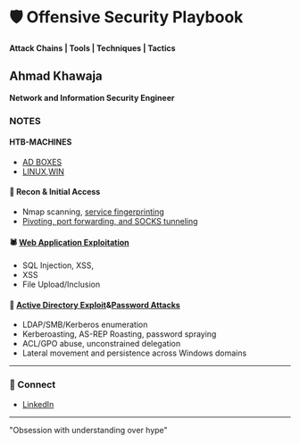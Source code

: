 # 🛡️ Offensive Security Playbook  
**Attack Chains | Tools | Techniques | Tactics**

## Ahmad Khawaja  
**Network and Information Security Engineer**

### NOTES

#### HTB-MACHINES
- [AD BOXES](https://github.com/Ahmad-vKh/offensive-playbook/tree/main/HTB-AD-MACHINES)
- [LINUX,WIN](https://github.com/Ahmad-vKh/offensive-playbook/tree/main/HTB-MACHINES)

#### 🔎 Recon & Initial Access  
- Nmap scanning, [service fingerprinting](https://github.com/Ahmad-vKh/offensive-playbook/tree/main/Footprinting)  
- [Pivoting, port forwarding, and SOCKS tunneling](https://github.com/Ahmad-vKh/offensive-playbook/tree/main/Pivoting%2C%20Tunneling%2C%20and%20Port%20Forwarding)  

#### 🕷️ [Web Application Exploitation](https://github.com/Ahmad-vKh/offensive-playbook/tree/main/web-exploitation)  
- SQL Injection, XSS,   
- XSS  
- File Upload/Inclusion  

#### 🧬 [Active Directory Exploit](https://github.com/Ahmad-vKh/offensive-playbook/tree/main/AD%20Enumeration%20%26%20Attacks)&[Password Attacks](https://github.com/Ahmad-vKh/offensive-playbook/tree/main/Password%20Attacks)
- LDAP/SMB/Kerberos enumeration  
- Kerberoasting, AS-REP Roasting, password spraying  
- ACL/GPO abuse, unconstrained delegation  
- Lateral movement and persistence across Windows domains  


---

### 🔗 Connect

- [LinkedIn](https://linkedin.com/in/ahmad-khawaja-30779b277)

---

"Obsession with understanding over hype"

